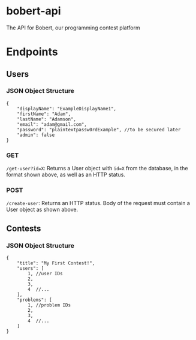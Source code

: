 # bobert-api
The API for Bobert, our programming contest platform

# Endpoints

## Users

### JSON Object Structure

```
{
	"displayName": "ExampleDisplayName1",
	"firstName": "Adam",
	"lastName": "Adamson",
	"email": "adam@gmail.com",
	"password": "plaintextpassw0rdExample", //to be secured later
	"admin": false
}
```

### GET

`/get-user?id=X`: Returns a User object with `id=X` from the database, in the format shown above, as well as an HTTP status.

### POST

`/create-user`: Returns an HTTP status. Body of the request must contain a User object as shown above.

## Contests

### JSON Object Structure

```
{
	"title": "My First Contest!",
	"users": [
		1, //user IDs
		2,
		3,
		4  //...
	],
	"problems": [
		1, //problem IDs
		2,
		3,
		4  //...
	]
}
```
